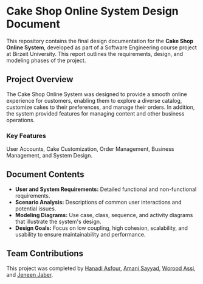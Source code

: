 # Cake Shop Online System Design Document

This repository contains the final design documentation for the **Cake Shop Online System**, developed as part of a Software Engineering course project at Birzeit University. This report outlines the requirements, design, and modeling phases of the project.

## Project Overview
The Cake Shop Online System was designed to provide a smooth online experience for customers, enabling them to explore a diverse catalog, customize cakes to their preferences, and manage their orders. In addition, the system provided features for managing content and  other business operations.

### Key Features
User Accounts, Cake Customization, Order Management, Business Management, and System Design.

## Document Contents
- **User and System Requirements:** Detailed functional and non-functional requirements.
- **Scenario Analysis:** Descriptions of common user interactions and potential issues.
- **Modeling Diagrams:** Use case, class, sequence, and activity diagrams that illustrate the system's design.
- **Design Goals:** Focus on low coupling, high cohesion, scalability, and usability to ensure maintainability and performance.

## Team Contributions
This project was completed by [Hanadi Asfour](https://github.com/hanadiasfour), [Amani Sayyad](https://github.com/amanisayyad), [Worood Assi](https://github.com/woroodfathiassi), and [Jeneen Jaber](https://github.com/Jeneen72).
